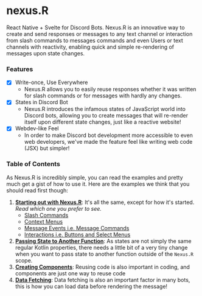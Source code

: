 # nexus.R

React Native + Svelte for Discord Bots. Nexus.R is an innovative way to create and send responses or messages
to any text channel or interaction from slash commands to messages commands and even Users or text channels 
with reactivity, enabling quick and simple re-rendering of messages upon state changes.

### Features
- [x] Write-once, Use Everywhere
  - Nexus.R allows you to easily reuse responses whether it was written for slash commands or 
  for messages with hardly any changes.
- [x] States in Discord Bot
  - Nexus.R introduces the infamous states of JavaScript world into Discord bots, allowing you to create 
  messages that will re-render itself upon different state changes, just like a reactive website!
- [x] Webdev-like  Feel
  - In order to make Discord bot development more accessible to even web developers, we've made the 
  feature feel like writing web code (JSX) but  simpler!

### Table  of Contents

As Nexus.R is incredibly simple, you can read the examples and pretty much get a gist of how to use it. Here 
are the examples we think that you should read first though:
1. [**Starting out with Nexus.R**](): It's all the same, except for how it's started. *Read which one you prefer to see.*
   - [Slash Commands](SlashCommand.kt)
   - [Context Menus](ContextMenu.kt)
   - [Message Events i.e. Message Commands](MessageEvent.kt)
   - [Interactions i.e. Buttons and Select  Menus](Interaction.kt)
2. [**Passing State to Another Function**](%5B1%5D_passing_state): As states are not simply the same regular Kotlin properties, there needs a
little bit of a very tiny change when you want to pass state to another function outside of the `Nexus.R` scope.
3. [**Creating Components**](%5B2%5D_components): Reusing code is also important in coding, and components are just one way to reuse code 
4. [**Data Fetching**](%5B3%5D_data_fetching/DataFetching.kt): Data fetching is also an important factor in many bots, this is how you can load data 
before rendering the message! 

